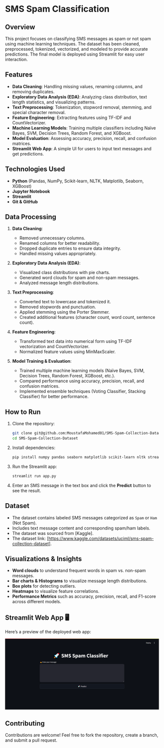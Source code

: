 # SMS Spam Classification

## Overview
This project focuses on classifying SMS messages as spam or not spam using machine learning techniques. The dataset has been cleaned, preprocessed, tokenized, vectorized, and modeled to provide accurate predictions. The final model is deployed using Streamlit for easy user interaction.

## Features
- **Data Cleaning**: Handling missing values, renaming columns, and removing duplicates.
- **Exploratory Data Analysis (EDA)**: Analyzing class distribution, text length statistics, and visualizing patterns.
- **Text Preprocessing**: Tokenization, stopword removal, stemming, and special character removal.
- **Feature Engineering**: Extracting features using TF-IDF and CountVectorizer.
- **Machine Learning Models**: Training multiple classifiers including Naïve Bayes, SVM, Decision Trees, Random Forest, and XGBoost.
- **Model Evaluation**: Assessing accuracy, precision, recall, and confusion matrices.
- **Streamlit Web App**: A simple UI for users to input text messages and get predictions.

## Technologies Used
- **Python** (Pandas, NumPy, Scikit-learn, NLTK, Matplotlib, Seaborn, XGBoost)
- **Jupyter Notebook**
- **Streamlit**
- **Git & GitHub**

## Data Processing
1. **Data Cleaning**:
   - Removed unnecessary columns.
   - Renamed columns for better readability.
   - Dropped duplicate entries to ensure data integrity.
   - Handled missing values appropriately.

2. **Exploratory Data Analysis (EDA)**:
   - Visualized class distributions with pie charts.
   - Generated word clouds for spam and non-spam messages.
   - Analyzed message length distributions.

3. **Text Preprocessing**:
   - Converted text to lowercase and tokenized it.
   - Removed stopwords and punctuation.
   - Applied stemming using the Porter Stemmer.
   - Created additional features (character count, word count, sentence count).

4. **Feature Engineering**:
   - Transformed text data into numerical form using TF-IDF vectorization and CountVectorizer.
   - Normalized feature values using MinMaxScaler.

5. **Model Training & Evaluation**:
   - Trained multiple machine learning models (Naïve Bayes, SVM, Decision Trees, Random Forest, XGBoost, etc.).
   - Compared performance using accuracy, precision, recall, and confusion matrices.
   - Implemented ensemble techniques (Voting Classifier, Stacking Classifier) for better performance.

## How to Run
1. Clone the repository:
   ```sh
   git clone git@github.com:MoustafaMohamed01/SMS-Spam-Collection-Dataset.git
   cd SMS-Spam-Collection-Dataset
   ```
2. Install dependencies:
   ```sh
   pip install numpy pandas seaborn matplotlib scikit-learn nltk streamlit xgboost wordcloud
   ```
3. Run the Streamlit app:
   ```sh
   streamlit run app.py
   ```
4. Enter an SMS message in the text box and click the **Predict** button to see the result.

## Dataset
- The dataset contains labeled SMS messages categorized as `Spam` or `Ham` (Not Spam).
- Includes text message content and corresponding spam/ham labels.
- The dataset was sourced from [Kaggle].
- The dataset link: [https://www.kaggle.com/datasets/uciml/sms-spam-collection-dataset].

## Visualizations & Insights
- **Word clouds** to understand frequent words in spam vs. non-spam messages.
- **Bar charts & Histograms** to visualize message length distributions.
- **Box plots** for detecting outliers.
- **Heatmaps** to visualize feature correlations.
- **Performance Metrics** such as accuracy, precision, recall, and F1-score across different models.

## Streamlit Web App 🖥️
Here’s a preview of the deployed web app:

![Streamlit App Screenshot](streamlit_app_ui.png)

## Contributing
Contributions are welcome! Feel free to fork the repository, create a branch, and submit a pull request.


